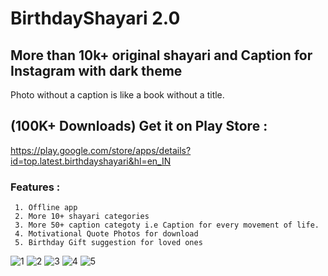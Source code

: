 # BirthdayShayari 2.0
## More than 10k+ original shayari and Caption for Instagram with dark theme
Photo without a caption is like a book without a title.


## (100K+ Downloads) Get it on Play Store : 
https://play.google.com/store/apps/details?id=top.latest.birthdayshayari&hl=en_IN
### Features :
     1. Offline app
     2. More 10+ shayari categories
     3. More 50+ caption categoty i.e Caption for every movement of life.
     4. Motivational Quote Photos for download
     5. Birthday Gift suggestion for loved ones
     
     
![1](https://user-images.githubusercontent.com/56028279/87851698-f846a980-c918-11ea-910f-48979d5d343f.png)
![2](https://user-images.githubusercontent.com/56028279/87851701-009ee480-c919-11ea-8bd6-d73053ef7e1a.png)
![3](https://user-images.githubusercontent.com/56028279/87851705-04326b80-c919-11ea-832e-1e12890c126d.png)
![4](https://user-images.githubusercontent.com/56028279/87851707-08f71f80-c919-11ea-8a93-0e30dda8f657.png)
![5](https://user-images.githubusercontent.com/56028279/87851711-0eed0080-c919-11ea-9a5d-d3612558c940.png)
